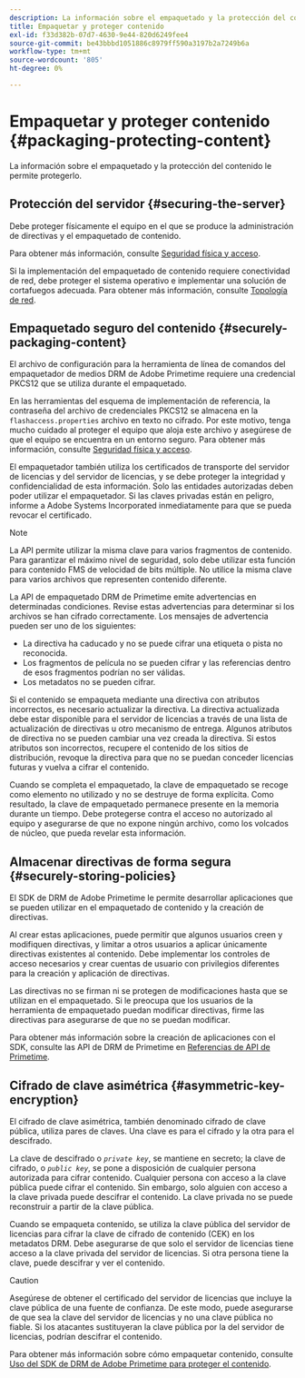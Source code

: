 ```yaml
---
description: La información sobre el empaquetado y la protección del contenido le permite protegerlo.
title: Empaquetar y proteger contenido
exl-id: f33d382b-07d7-4630-9e44-820d6249fee4
source-git-commit: be43bbbd1051886c8979ff590a3197b2a7249b6a
workflow-type: tm+mt
source-wordcount: '805'
ht-degree: 0%

---
```


# Empaquetar y proteger contenido {#packaging-protecting-content}

La información sobre el empaquetado y la protección del contenido le permite protegerlo.

## Protección del servidor {#securing-the-server}

Debe proteger físicamente el equipo en el que se produce la administración de directivas y el empaquetado de contenido.

Para obtener más información, consulte [Seguridad física y acceso](../../secure-deployment-guidelines/physical-sec-and-access.md).

Si la implementación del empaquetado de contenido requiere conectividad de red, debe proteger el sistema operativo e implementar una solución de cortafuegos adecuada. Para obtener más información, consulte [Topología de red](../../secure-deployment-guidelines/overview/network-topology.md).

## Empaquetado seguro del contenido {#securely-packaging-content}

El archivo de configuración para la herramienta de línea de comandos del empaquetador de medios DRM de Adobe Primetime requiere una credencial PKCS12 que se utiliza durante el empaquetado.

En las herramientas del esquema de implementación de referencia, la contraseña del archivo de credenciales PKCS12 se almacena en la `flashaccess.properties` archivo en texto no cifrado. Por este motivo, tenga mucho cuidado al proteger el equipo que aloja este archivo y asegúrese de que el equipo se encuentra en un entorno seguro. Para obtener más información, consulte [Seguridad física y acceso](../../secure-deployment-guidelines/physical-sec-and-access.md).

El empaquetador también utiliza los certificados de transporte del servidor de licencias y del servidor de licencias, y se debe proteger la integridad y confidencialidad de esta información. Solo las entidades autorizadas deben poder utilizar el empaquetador. Si las claves privadas están en peligro, informe a Adobe Systems Incorporated inmediatamente para que se pueda revocar el certificado.

>[!NOTE]
>
>La API permite utilizar la misma clave para varios fragmentos de contenido. Para garantizar el máximo nivel de seguridad, solo debe utilizar esta función para contenido FMS de velocidad de bits múltiple. No utilice la misma clave para varios archivos que representen contenido diferente.

La API de empaquetado DRM de Primetime emite advertencias en determinadas condiciones. Revise estas advertencias para determinar si los archivos se han cifrado correctamente. Los mensajes de advertencia pueden ser uno de los siguientes:

* La directiva ha caducado y no se puede cifrar una etiqueta o pista no reconocida.
* Los fragmentos de película no se pueden cifrar y las referencias dentro de esos fragmentos podrían no ser válidas.
* Los metadatos no se pueden cifrar.

Si el contenido se empaqueta mediante una directiva con atributos incorrectos, es necesario actualizar la directiva. La directiva actualizada debe estar disponible para el servidor de licencias a través de una lista de actualización de directivas u otro mecanismo de entrega. Algunos atributos de directiva no se pueden cambiar una vez creada la directiva. Si estos atributos son incorrectos, recupere el contenido de los sitios de distribución, revoque la directiva para que no se puedan conceder licencias futuras y vuelva a cifrar el contenido.

Cuando se completa el empaquetado, la clave de empaquetado se recoge como elemento no utilizado y no se destruye de forma explícita. Como resultado, la clave de empaquetado permanece presente en la memoria durante un tiempo. Debe protegerse contra el acceso no autorizado al equipo y asegurarse de que no expone ningún archivo, como los volcados de núcleo, que pueda revelar esta información.

## Almacenar directivas de forma segura {#securely-storing-policies}

El SDK de DRM de Adobe Primetime le permite desarrollar aplicaciones que se pueden utilizar en el empaquetado de contenido y la creación de directivas.

Al crear estas aplicaciones, puede permitir que algunos usuarios creen y modifiquen directivas, y limitar a otros usuarios a aplicar únicamente directivas existentes al contenido. Debe implementar los controles de acceso necesarios y crear cuentas de usuario con privilegios diferentes para la creación y aplicación de directivas.

Las directivas no se firman ni se protegen de modificaciones hasta que se utilizan en el empaquetado. Si le preocupa que los usuarios de la herramienta de empaquetado puedan modificar directivas, firme las directivas para asegurarse de que no se puedan modificar.

Para obtener más información sobre la creación de aplicaciones con el SDK, consulte las API de DRM de Primetime en [Referencias de API de Primetime](https://help.adobe.com/en_US/primetime/api/index.html#api-Adobe_Primetime_API_References).

## Cifrado de clave asimétrica {#asymmetric-key-encryption}

El cifrado de clave asimétrica, también denominado cifrado de clave pública, utiliza pares de claves. Una clave es para el cifrado y la otra para el descifrado.

La clave de descifrado o *`private key`*, se mantiene en secreto; la clave de cifrado, o *`public key`*, se pone a disposición de cualquier persona autorizada para cifrar contenido. Cualquier persona con acceso a la clave pública puede cifrar el contenido. Sin embargo, solo alguien con acceso a la clave privada puede descifrar el contenido. La clave privada no se puede reconstruir a partir de la clave pública.

Cuando se empaqueta contenido, se utiliza la clave pública del servidor de licencias para cifrar la clave de cifrado de contenido (CEK) en los metadatos DRM. Debe asegurarse de que solo el servidor de licencias tiene acceso a la clave privada del servidor de licencias. Si otra persona tiene la clave, puede descifrar y ver el contenido.

>[!CAUTION]
>
>Asegúrese de obtener el certificado del servidor de licencias que incluye la clave pública de una fuente de confianza. De este modo, puede asegurarse de que sea la clave del servidor de licencias y no una clave pública no fiable. Si los atacantes sustituyeran la clave pública por la del servidor de licencias, podrían descifrar el contenido.

Para obtener más información sobre cómo empaquetar contenido, consulte [Uso del SDK de DRM de Adobe Primetime para proteger el contenido](https://helpx.adobe.com/content/dam/help/en/primetime/drm/drm_protecting_content.pdf).
